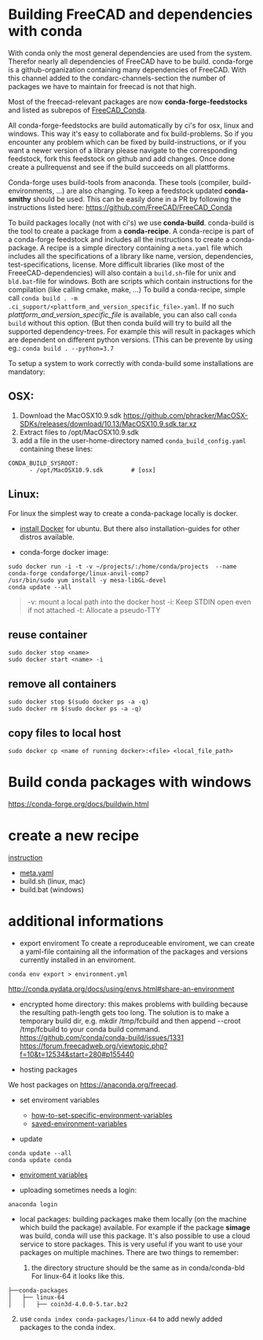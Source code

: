 # Building FreeCAD and dependencies with conda

With conda only the most general dependencies are used from the system. Therefor nearly all dependencies of FreeCAD have to be build.
conda-forge is a github-organization containing many dependencies of FreeCAD. With this channel added to the condarc-channels-section the number of packages we have to maintain for freecad is not that high.

Most of the freecad-relevant packages are now __conda-forge-feedstocks__ and listed as subrepos of [FreeCAD_Conda](https://github.com/FreeCAD/FreeCAD_Conda).

All conda-forge-feedstocks are build automatically by ci's for osx, linux and windows. This way it's easy to collaborate and fix build-problems. So if you encounter any problem which can be fixed by build-instructions, or if you want a newer version of a library please navigate to the corresponding feedstock, fork this feedstock on github and add changes. Once done create a pullrequenst and see if the build succeeds on all plattforms.

Conda-forge uses build-tools from anaconda. These tools (compiler, build-environments, ...) are also changing. To keep a feedstock updated __conda-smithy__ should be used. This can be easily done in a PR by following the instructions listed here: https://github.com/FreeCAD/FreeCAD_Conda

To build packages locally (not with ci's) we use __conda-build__. conda-build is the tool to create a package from a __conda-recipe__. A conda-recipe is part of a conda-forge feedstock and includes all the instructions to create a conda-package. A recipe is a simple directory containing a `meta.yaml` file which includes all the specifications of a library like name, version, dependencies, test-specifications, license. More difficult libraries (like most of the FreeeCAD-dependencies) will also contain a `build.sh`-file for unix and `bld.bat`-file for windows. Both are scripts which contain instructions for the compilation (like calling cmake, make, ...)
To build a conda-recipe, simple call `conda build . -m .ci_support/<plattform_and_version_specific_file>.yaml`. If no such _plattform_and_version_specific_file_ is available, you can also call `conda build` without this option. (But then conda build will try to build all the supported dependency-trees. For example this will result in packages which are dependent on different python versions. (This can be prevente by using eg.: `conda build . --python=3.7`

To setup a system to work correctly with conda-build some installations are mandatory:

## OSX:

1. Download the MacOSX10.9.sdk https://github.com/phracker/MacOSX-SDKs/releases/download/10.13/MacOSX10.9.sdk.tar.xz
2. Extract files to /opt/MacOSX10.9.sdk
3. add a file in the user-home-directory named `conda_build_config.yaml` containing these lines:
```
CONDA_BUILD_SYSROOT:  
      - /opt/MacOSX10.9.sdk        # [osx]
```

## Linux:

For linux the simplest way to create a conda-package locally is docker.

- [install Docker](https://docs.docker.com/engine/installation/linux/ubuntu/) for ubuntu. But there also installation-guides for other distros available.

- conda-forge docker image:

```
sudo docker run -i -t -v ~/projects/:/home/conda/projects  --name conda-forge condaforge/linux-anvil-comp7
/usr/bin/sudo yum install -y mesa-libGL-devel
conda update --all
```

> -v: mount a local path into the docker host
> -i: Keep STDIN open even if not attached
> -t: Allocate a pseudo-TTY


## reuse container
```
sudo docker stop <name>
sudo docker start <name> -i
```

## remove all containers
```
sudo docker stop $(sudo docker ps -a -q)
sudo docker rm $(sudo docker ps -a -q)
```

## copy files to local host
```
sudo docker cp <name of running docker>:<file> <local_file_path>
```

# Build conda packages with windows

https://conda-forge.org/docs/buildwin.html


# create a new recipe

 [instruction](http://docs.anaconda.org/using.html)
- [meta.yaml](http://conda.pydata.org/docs/building/meta-yaml.html)
- build.sh (linux, mac)
- build.bat (windows)



# additional informations

- export enviroment
To create a reproduceable enviroment, we can create a yaml-file containing all the information of the packages and versions currently installed in an enviroment.
```
conda env export > environment.yml
```
http://conda.pydata.org/docs/using/envs.html#share-an-environment

- encrypted home directory:
this makes problems with building because the resulting path-length gets too long. The solution is to make a temporary build dir, e.g. mkdir /tmp/fcbuild and then append --croot /tmp/fcbuild to your conda build command.
https://github.com/conda/conda-build/issues/1331
https://forum.freecadweb.org/viewtopic.php?f=10&t=12534&start=280#p155440

- hosting packages

We host packages on https://anaconda.org/freecad.
- set enviroment variables
  - [how-to-set-specific-environment-variables](http://stackoverflowstackoverflow.com/questions/31598963/how-to-set-specific-environment-variables-when-activating-conda-environment)
  - [saved-environment-variables](http://conda.pydata.org/docs/using/envs.html#saved-environment-variables)


- update
```
conda update --all
conda update conda
```

- [enviroment variables](http://conda.pydata.org/docs/building/environment-vars.html)


- uploading sometimes needs a login:
```
anaconda login
```

- local packages:
building packages make them locally (on the machine which build the package) available. For example if the package __simage__ was build, conda will use this package. It's also possible to use a cloud service to store packages. This is very useful if you want to use your packages on multiple machines. There are two things to remember:

  1. the directory structure should be the same as in conda/conda-bld
For linux-64 it looks like this.
```
├──conda-packages
│   ├── linux-64
│   │   ├── coin3d-4.0.0-5.tar.bz2
```
  2. use `conda index conda-packages/linux-64` to add newly added packages to the conda index.
